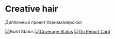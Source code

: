# Creative hair
Дипломный проект парикмахерской

![Build Status](https://github.com/RemezovaJulia/creativehair/actions/workflows/ci.yml/badge.svg?event=push)
[![Coverage Status](https://coveralls.io/repos/github/RemezovaJulia/creativehair/badge.svg)](https://coveralls.io/github/RemezovaJulia/creativehair)
[![Go Report Card](https://goreportcard.com/badge/github.com/RemezovaJulia/creativehair)](https://goreportcard.com/report/github.com/RemezovaJulia/creativehair)
